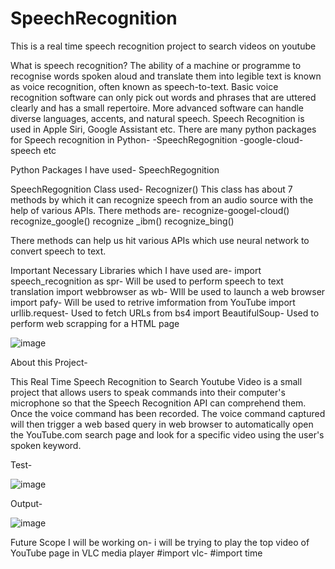 # SpeechRecognition
This is a real time speech recognition project to search videos on youtube

What is speech recognition?
The ability of a machine or programme to recognise words spoken aloud and translate them into legible text is known as voice recognition, often known as speech-to-text. Basic voice recognition software can only pick out words and phrases that are uttered clearly and has a small repertoire. More advanced software can handle diverse languages, accents, and natural speech. Speech Recognition is used in Apple Siri, Google Assistant etc.
There are many python packages for Speech recognition in Python-
-SpeechRegognition
-google-cloud-speech etc

Python Packages I have used- SpeechRegognition

SpeechRegognition Class used- Recognizer()
This class has about 7 methods by which it can recognize speech from an audio source with the help of various APIs.
There methods are-
recognize-googel-cloud()
recognize_google()
recognize _ibm()
recognize_bing()

There methods can help us hit various APIs which use neural network to convert speech to text.

Important Necessary Libraries which I have used are-
import speech_recognition as spr- Will be used to perform speech to text translation
import webbrowser as wb- WIll be used to launch a web browser
import pafy- Will be used to retrive imformation from YouTube
import urllib.request- Used to fetch URLs
from bs4 import BeautifulSoup- Used to perform web scrapping for a HTML page

![image](https://user-images.githubusercontent.com/87760177/212671914-0ea55b29-6386-4e11-82ff-594f85c7f601.png)

About this Project-

This Real Time Speech Recognition to Search Youtube Video is a small project that allows users to speak commands into their computer's microphone so that the Speech Recognition API can comprehend them. Once the voice command has been recorded. The voice command captured will then trigger a web based query in web browser  to automatically open the YouTube.com search page and look for a specific video using the user's spoken keyword.

Test-

![image](https://user-images.githubusercontent.com/87760177/212538561-ef6dde8c-75f1-4995-9aa3-581ba4a90b5d.png)

Output-

![image](https://user-images.githubusercontent.com/87760177/212538523-da2da1c5-41d0-44ed-aaf7-353223e350ac.png)

Future Scope I will be working on-
i will be trying to play the top video of YouTube page in VLC media player
#import vlc- 
#import time
